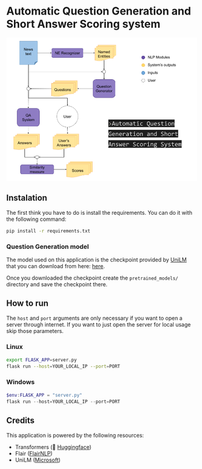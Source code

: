 # Automatic Question Generation and Short Answer Scoring system

![Image of application design](img/application_design.png)

## Instalation

The first think you have to do is install the requirements. You can do it with the following command:

```bash
pip install -r requirements.txt
```

### Question Generation model

The model used on this application is the checkpoint provided by [UniLM](https://github.com/microsoft/unilm) that you can download from here: [here](https://drive.google.com/open?id=11E3Ij-ctbRUTIQjueresZpoVzLMPlVUZ).

Once you downloaded the checkpoint create the `pretrained_models/` directory and save the checkpoint there.

## How to run

The `host` and `port` arguments are only necessary if you want to open a server through internet. If you want to just open the server for local usage skip those parameters.

### Linux
```bash
export FLASK_APP=server.py
flask run --host=YOUR_LOCAL_IP --port=PORT
```

### Windows
```powershell
$env:FLASK_APP = "server.py"
flask run --host=YOUR_LOCAL_IP --port=PORT
```

## Credits

This application is powered by the following resources:
* Transformers (🤗 [Huggingface](https://github.com/huggingface/transformers))
* Flair ([FlairNLP](https://github.com/flairNLP/flair))
* UniLM ([Microsoft](https://github.com/microsoft/unilm))
